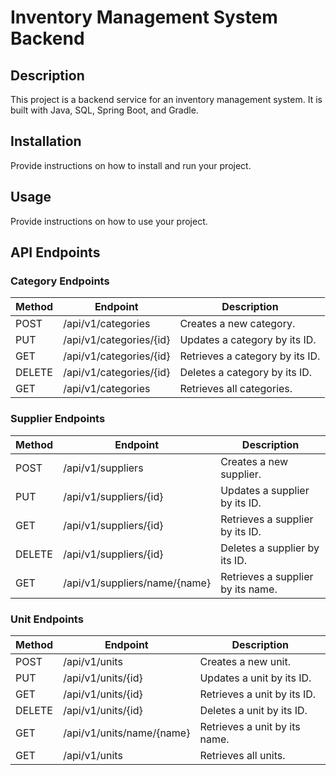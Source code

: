 # Inventory Management System Backend

## Description

This project is a backend service for an inventory management system. It is built with Java, SQL, Spring Boot, and Gradle.

## Installation

Provide instructions on how to install and run your project.

## Usage

Provide instructions on how to use your project.

## API Endpoints

### Category Endpoints

| Method | Endpoint                | Description                       |
|--------|-------------------------|-----------------------------------|
| POST   | /api/v1/categories      | Creates a new category.           |
| PUT    | /api/v1/categories/{id} | Updates a category by its ID.     |
| GET    | /api/v1/categories/{id} | Retrieves a category by its ID.   |
| DELETE | /api/v1/categories/{id} | Deletes a category by its ID.     |
| GET    | /api/v1/categories      | Retrieves all categories.         |

### Supplier Endpoints

| Method | Endpoint                | Description                       |
|--------|-------------------------|-----------------------------------|
| POST   | /api/v1/suppliers       | Creates a new supplier.           |
| PUT    | /api/v1/suppliers/{id}  | Updates a supplier by its ID.     |
| GET    | /api/v1/suppliers/{id}  | Retrieves a supplier by its ID.   |
| DELETE | /api/v1/suppliers/{id}  | Deletes a supplier by its ID.     |
| GET    | /api/v1/suppliers/name/{name} | Retrieves a supplier by its name. |

### Unit Endpoints

| Method | Endpoint                | Description                       |
|--------|-------------------------|-----------------------------------|
| POST   | /api/v1/units           | Creates a new unit.               |
| PUT    | /api/v1/units/{id}      | Updates a unit by its ID.         |
| GET    | /api/v1/units/{id}      | Retrieves a unit by its ID.       |
| DELETE | /api/v1/units/{id}      | Deletes a unit by its ID.         |
| GET    | /api/v1/units/name/{name} | Retrieves a unit by its name.   |
| GET    | /api/v1/units           | Retrieves all units.              |
